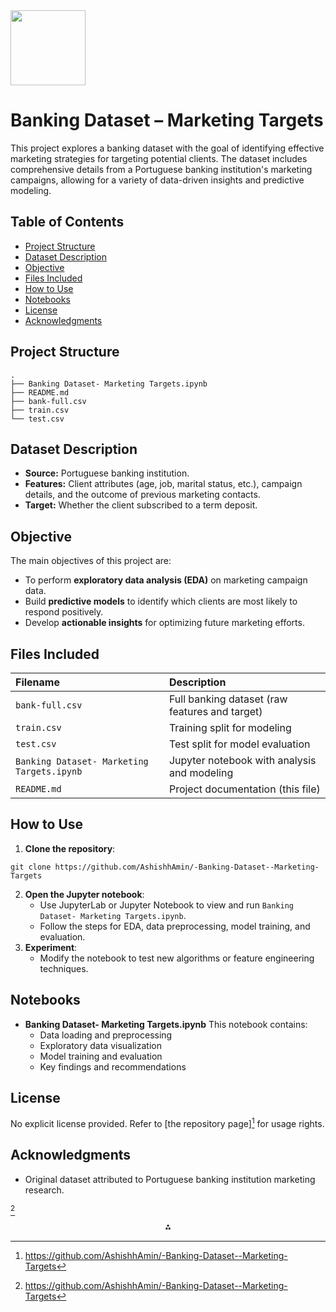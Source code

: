 <img src="https://r2cdn.perplexity.ai/pplx-full-logo-primary-dark%402x.png" class="logo" width="120"/>

# Banking Dataset – Marketing Targets

This project explores a banking dataset with the goal of identifying effective marketing strategies for targeting potential clients. The dataset includes comprehensive details from a Portuguese banking institution's marketing campaigns, allowing for a variety of data-driven insights and predictive modeling.

## Table of Contents

- [Project Structure](#project-structure)
- [Dataset Description](#dataset-description)
- [Objective](#objective)
- [Files Included](#files-included)
- [How to Use](#how-to-use)
- [Notebooks](#notebooks)
- [License](#license)
- [Acknowledgments](#acknowledgments)


## Project Structure

```
.
├── Banking Dataset- Marketing Targets.ipynb
├── README.md
├── bank-full.csv
├── train.csv
└── test.csv
```


## Dataset Description

- **Source:** Portuguese banking institution.
- **Features:** Client attributes (age, job, marital status, etc.), campaign details, and the outcome of previous marketing contacts.
- **Target:** Whether the client subscribed to a term deposit.


## Objective

The main objectives of this project are:

- To perform **exploratory data analysis (EDA)** on marketing campaign data.
- Build **predictive models** to identify which clients are most likely to respond positively.
- Develop **actionable insights** for optimizing future marketing efforts.


## Files Included

| Filename | Description |
| :-- | :-- |
| `bank-full.csv` | Full banking dataset (raw features and target) |
| `train.csv` | Training split for modeling |
| `test.csv` | Test split for model evaluation |
| `Banking Dataset- Marketing Targets.ipynb` | Jupyter notebook with analysis and modeling |
| `README.md` | Project documentation (this file) |

## How to Use

1. **Clone the repository**:

```
git clone https://github.com/AshishhAmin/-Banking-Dataset--Marketing-Targets
```

2. **Open the Jupyter notebook**:
    - Use JupyterLab or Jupyter Notebook to view and run `Banking Dataset- Marketing Targets.ipynb`.
    - Follow the steps for EDA, data preprocessing, model training, and evaluation.
3. **Experiment**:
    - Modify the notebook to test new algorithms or feature engineering techniques.

## Notebooks

- **Banking Dataset- Marketing Targets.ipynb**
This notebook contains:
    - Data loading and preprocessing
    - Exploratory data visualization
    - Model training and evaluation
    - Key findings and recommendations


## License

No explicit license provided. Refer to [the repository page][^1] for usage rights.

## Acknowledgments

- Original dataset attributed to Portuguese banking institution marketing research.

[^1]

<div style="text-align: center">⁂</div>

[^1]: https://github.com/AshishhAmin/-Banking-Dataset--Marketing-Targets

